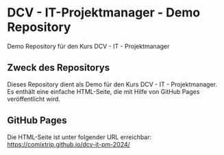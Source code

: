 # DCV - IT-Projektmanager - Demo Repository
Demo Repository für den Kurs DCV - IT - Projektmanager

## Zweck des Repositorys
Dieses Repository dient als Demo für den Kurs DCV - IT - Projektmanager. Es enthält eine einfache HTML-Seite, die mit Hilfe von GitHub Pages veröffentlicht wird.

## GitHub Pages
Die HTML-Seite ist unter folgender URL erreichbar: https://comixtrip.github.io/dcv-it-pm-2024/